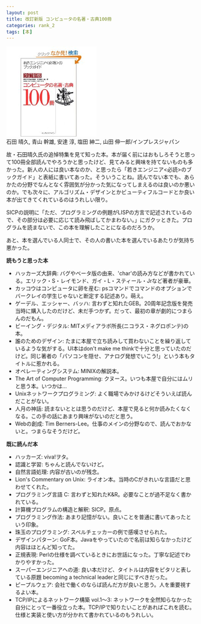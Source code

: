 ```yaml
---
layout: post
title: 改訂新版 コンピュータの名著・古典100冊
categories: rank_2
tags: [本]
---
```



<div class="book"><div class="book_image"><a href="http://www.amazon.co.jp/dp/4844323040"><img src="/images/computer_books_100.jpg"></img></a></div><div class="book_info">石田 晴久, 青山 幹雄, 安達 淳, 塩田 紳二, 山田 伸一郎/インプレスジャパン</div><div class="clear"></div></div>

故・石田晴久氏の追悼特集を見て知った本。本が届く前にはおもしろそうと思って100冊全部読んでやろうかと思ったけど、見てみると興味を持てないものも多かった。新人の人には良い本なのか、と思ったら「若きエンジニア<必読>のブックガイド」と表紙に書いてあった。そういうことね。読んでない本でも、あらかたの分野でなんとなく雰囲気が分かった気になってしまえるのは良いのか悪いのか。でも次々に、アルゴリズム・デザインとかビューティフルコードとか良い本が出てきてくれているのはうれしい限り。 

SICPの説明に「ただ、プログラミングの例題がLISPの方言で記述されているので、その部分は必要に応じて読み飛ばしてかまわない。」にガクッときた。プログラムを読まないで、この本を理解したことになるのだろうか。 

あと、本を選んでいる人同士で、その人の書いた本を選んでいるあたりが気持ち悪かった。 

**読もうと思った本** 

* ハッカーズ大辞典: バグやベータ版の由来、'char'の読み方などが書かれている。エリック・S・レイモンド、ガイ・L・スティール・Jrなど著者が豪華。 
* カッコウはコンピュータに卵を産む: psコマンドでコマンドのオプションでバークレイの学生じゃないと断定する記述あり。萌え。 
* ゲーデル、エッシャー、バッハ: 言わずと知れたGEB。20周年記念版を発売当時に購入したのだけど、未だ手つかず。だって、最初の章が劇的につまらんのだもん。 
* ビーイング・デジタル: MITメディアラボ所長(ニコラス・ネグロポンテ)の本。 
* 誰のためのデザイン: たまに本屋で立ち読みして買わないことを繰り返しているような気がする。UI本はdon't make me thinkで十分と思っていたのだけど。同じ著者の「パソコンを隠せ、アナログ発想でいこう!」という本もタイトルに惹かれる。 
* オペレーティングシステム: MINIXの解説本。 
* The Art of Computer Programming: クヌース。いつも本屋で自分にはムリと思う本。いつかは... 
* Unixネットワークプログラミング: よく職場でみかけるけどそういえば読んだことがない。 
* 人月の神話: 読まないととは思うのだけど、本屋で見ると何か読みたくなくなる。この手の話にあまり興味がないのだと思う。 
* Webの創成: Tim Berners-Lee。仕事のメインの分野なので、読んでおかないと。つまらなそうだけど。 

**既に読んだ本** 

* ハッカーズ: viva!ヲタ。 
* 認識と学習: ちゃんと読んでないけど。 
* 自然言語処理: 内容が古いのが残念。 
* Lion's Commentary on Unix: ライオン本。当時のCがきれいな言語だと思わせてくれた。 
* プログラミング言語 C: 言わずと知れたK&R。必要なことが過不足なく書かれている。 
* 計算機プログラムの構造と解釈: SICP。原点。 
* プログラミング作法: あまり記憶がない。良いことを普通に書いてあったという印象。 
* 珠玉のプログラミング: スペルチェッカーの例で感嘆させられた。 
* デザインパターン: GoF本。Javaをやっていたので名前は知らなかったけど内容はほとんど知ってた。 
* 正規表現: Perlの仕様を調べているときにお世話になった。丁寧な記述でわかりやすかった。 
* スーパーエンジニアへの道: 良い本だけど、タイトルは内容をピタリと表している原題 becoming a technical leaderと同じにすべきだった。 
* ピープルウェア: 会社で働くのならば読んだ方が良いと思う。人を重要視するよい本。 
* TCP/IPによるネットワーク構築 vol.1～3: ネットワークを全然知らなかった自分にとって一番役立った本。TCP/IPで知りたいことがあればこれを読む。仕様と実装と使い方が分かれて書かれているのもうれしい。
